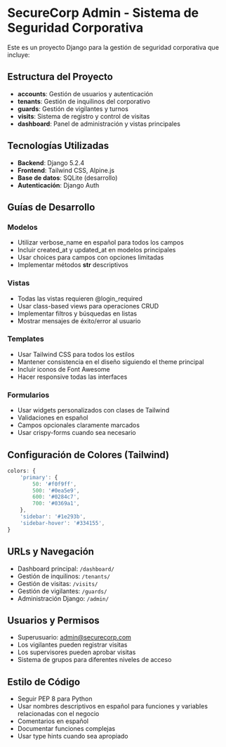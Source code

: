 <!-- Use this file to provide workspace-specific custom instructions to Copilot. For more details, visit https://code.visualstudio.com/docs/copilot/copilot-customization#_use-a-githubcopilotinstructionsmd-file -->

# SecureCorp Admin - Sistema de Seguridad Corporativa

Este es un proyecto Django para la gestión de seguridad corporativa que incluye:

## Estructura del Proyecto

- **accounts**: Gestión de usuarios y autenticación
- **tenants**: Gestión de inquilinos del corporativo  
- **guards**: Gestión de vigilantes y turnos
- **visits**: Sistema de registro y control de visitas
- **dashboard**: Panel de administración y vistas principales

## Tecnologías Utilizadas

- **Backend**: Django 5.2.4
- **Frontend**: Tailwind CSS, Alpine.js
- **Base de datos**: SQLite (desarrollo)
- **Autenticación**: Django Auth

## Guías de Desarrollo

### Modelos
- Utilizar verbose_name en español para todos los campos
- Incluir created_at y updated_at en modelos principales
- Usar choices para campos con opciones limitadas
- Implementar métodos __str__ descriptivos

### Vistas
- Todas las vistas requieren @login_required
- Usar class-based views para operaciones CRUD
- Implementar filtros y búsquedas en listas
- Mostrar mensajes de éxito/error al usuario

### Templates
- Usar Tailwind CSS para todos los estilos
- Mantener consistencia en el diseño siguiendo el theme principal
- Incluir iconos de Font Awesome
- Hacer responsive todas las interfaces

### Formularios
- Usar widgets personalizados con clases de Tailwind
- Validaciones en español
- Campos opcionales claramente marcados
- Usar crispy-forms cuando sea necesario

## Configuración de Colores (Tailwind)

```javascript
colors: {
    'primary': {
        50: '#f0f9ff',
        500: '#0ea5e9', 
        600: '#0284c7',
        700: '#0369a1',
    },
    'sidebar': '#1e293b',
    'sidebar-hover': '#334155',
}
```

## URLs y Navegación

- Dashboard principal: `/dashboard/`
- Gestión de inquilinos: `/tenants/`
- Gestión de visitas: `/visits/`
- Gestión de vigilantes: `/guards/`
- Administración Django: `/admin/`

## Usuarios y Permisos

- Superusuario: admin@securecorp.com
- Los vigilantes pueden registrar visitas
- Los supervisores pueden aprobar visitas
- Sistema de grupos para diferentes niveles de acceso

## Estilo de Código

- Seguir PEP 8 para Python
- Usar nombres descriptivos en español para funciones y variables relacionadas con el negocio
- Comentarios en español
- Documentar funciones complejas
- Usar type hints cuando sea apropiado
